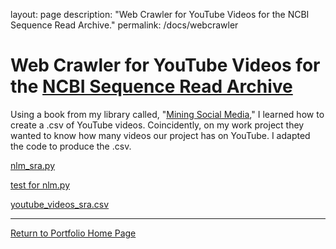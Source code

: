 layout: page
description: "Web Crawler for YouTube Videos for the NCBI Sequence Read Archive."
permalink: /docs/webcrawler





# Web Crawler for YouTube Videos for the [NCBI Sequence Read Archive](https://www.youtube.com/@NLMNIH/search?query=sra)

Using a book from my library called, "[Mining Social Media](https://socialdata.site/)," I learned how to create a .csv of YouTube videos.  Coincidently, on my work project they wanted to know how many videos our project has on YouTube. I adapted the code to produce the .csv.

[nlm_sra.py](https://github.com/jenpetsmit/jenpetsmit.github.io/blob/main/docs/nlm_sra.py)

[test for nlm.py](https://github.com/jenpetsmit/jenpetsmit.github.io/blob/main/docs/webcrawlerpython.py)

[youtube_videos_sra.csv](https://github.com/jenpetsmit/jenpetsmit.github.io/blob/main/docs/youtube_videos_sra.csv)

---

[Return to Portfolio Home Page](https://jenpetsmit.github.io/)
